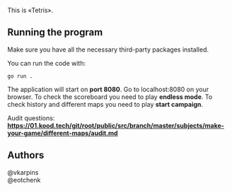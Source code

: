 This is «Tetris».

## Running the program

Make sure you have all the necessary third-party packages installed.

You can run the code with:
```
go run .
```
The application will start on **port 8080**. Go to localhost:8080 on your browser.
To check the scoreboard you need to play **endless mode**.
To check history and different maps you need to play **start campaign**.


Audit questions:
**https://01.kood.tech/git/root/public/src/branch/master/subjects/make-your-game/different-maps/audit.md**

## Authors
@vkarpins \
@eotchenk